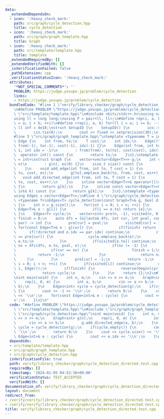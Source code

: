```yaml
---
data:
  _extendedDependsOn:
  - icon: ':heavy_check_mark:'
    path: src/graph/cycle_detection.hpp
    title: cycle_detection
  - icon: ':heavy_check_mark:'
    path: src/graph/graph_template.hpp
    title: Graph
  - icon: ':heavy_check_mark:'
    path: src/template/template.hpp
    title: template
  _extendedRequiredBy: []
  _extendedVerifiedWith: []
  _isVerificationFailed: false
  _pathExtension: cpp
  _verificationStatusIcon: ':heavy_check_mark:'
  attributes:
    '*NOT_SPECIAL_COMMENTS*': ''
    PROBLEM: https://judge.yosupo.jp/problem/cycle_detection
    links:
    - https://judge.yosupo.jp/problem/cycle_detection
  bundledCode: "#line 1 \"verify/library_checker/graph/cycle_detection_directed.test.cpp\"\
    \n#define PROBLEM \"https://judge.yosupo.jp/problem/cycle_detection\"\n#line 2\
    \ \"src/template/template.hpp\"\n#include <bits/stdc++.h>\nusing namespace std;\n\
    using ll = long long;\nusing P = pair<ll, ll>;\n#define rep(i, a, b) for(ll i\
    \ = a; i < b; ++i)\n#define rrep(i, a, b) for(ll i = a; i >= b; --i)\nconstexpr\
    \ ll inf = 4e18;\nstruct SetupIO {\n    SetupIO() {\n        ios::sync_with_stdio(0);\n\
    \        cin.tie(0);\n        cout << fixed << setprecision(30);\n    }\n} setup_io;\n\
    #line 3 \"src/graph/graph_template.hpp\"\ntemplate <typename T = int>\nstruct\
    \ Edge {\n    int from, to;\n    T cost;\n    int idx;\n    Edge()\n        :\
    \ from(-1), to(-1), cost(-1), idx(-1) {}\n    Edge(int from, int to, T cost =\
    \ 1, int idx = -1)\n        : from(from), to(to), cost(cost), idx(idx) {}\n  \
    \  operator int() const {\n        return to;\n    }\n};\ntemplate <typename T\
    \ = int>\nstruct Graph {\n    vector<vector<Edge<T>>> g;\n    int es;\n    Graph(int\
    \ n)\n        : g(n), es(0) {}\n    size_t size() const {\n        return g.size();\n\
    \    }\n    void add_edge(int from, int to, T cost = 1) {\n        g[from].emplace_back(from,\
    \ to, cost, es);\n        g[to].emplace_back(to, from, cost, es++);\n    }\n \
    \   void add_directed_edge(int from, int to, T cost = 1) {\n        g[from].emplace_back(from,\
    \ to, cost, es++);\n    }\n    inline vector<Edge<T>>& operator[](const int& k)\
    \ {\n        return g[k];\n    }\n    inline const vector<Edge<T>>& operator[](const\
    \ int& k) const {\n        return g[k];\n    }\n};\ntemplate <typename T = int>\n\
    using Edges = vector<Edge<T>>;\n#line 4 \"src/graph/cycle_detection.hpp\"\ntemplate\
    \ <typename T>\nEdges<T> cycle_detection(const Graph<T>& g, bool directed = true)\
    \ {\n    int n = g.size();\n    for(int i = 0; i < n; ++i) {\n        for(const\
    \ Edge<T>& e : g[i]) {\n            if(i == e.to) return {e};\n        }\n   \
    \ }\n    Edges<T> cycle;\n    vector<int> pre(n, -1), visited(n, 0);\n    int\
    \ finish = 0;\n    auto dfs = [&](auto& dfs, int cur, int pval, const Edge<T>&\
    \ par) -> int {\n        pre[cur] = pval;\n        visited[cur] = 1;\n       \
    \ for(const Edge<T>& e : g[cur]) {\n            if(finish) return -1;\n      \
    \      if(!directed and e.idx == par.idx) continue;\n            if(pre[e.to]\
    \ == pre[cur]) {\n                cycle.emplace_back(e);\n                return\
    \ e.to;\n            }\n            if(visited[e.to]) continue;\n            int\
    \ nx = dfs(dfs, e.to, pval, e);\n            if(nx != -1) {\n                cycle.emplace_back(e);\n\
    \                if(cur == nx) {\n                    finish = 1;\n          \
    \          return -1;\n                }\n                return nx;\n       \
    \     }\n        }\n        pre[cur] = -1;\n        return -1;\n    };\n    for(int\
    \ i = 0; i < n; ++i) {\n        if(visited[i]) continue;\n        dfs(dfs, i,\
    \ i, Edge());\n        if(finish) {\n            reverse(begin(cycle), end(cycle));\n\
    \            return cycle;\n        }\n    }\n    return {};\n}\n#line 5 \"verify/library_checker/graph/cycle_detection_directed.test.cpp\"\
    \nint main(void) {\n    int n, m;\n    cin >> n >> m;\n    Graph<int> g(n);\n\
    \    rep(i, 0, m) {\n        int a, b;\n        cin >> a >> b;\n        g.add_directed_edge(a,\
    \ b);\n    }\n    Edges<int> cycle = cycle_detection(g);\n    if(cycle.empty())\
    \ {\n        cout << -1 << '\\n';\n        return 0;\n    }\n    cout << cycle.size()\
    \ << '\\n';\n    for(const Edge<int>& e : cycle) {\n        cout << e.idx << '\\\
    n';\n    }\n}\n"
  code: "#define PROBLEM \"https://judge.yosupo.jp/problem/cycle_detection\"\n#include\
    \ \"src/template/template.hpp\"\n#include \"src/graph/graph_template.hpp\"\n#include\
    \ \"src/graph/cycle_detection.hpp\"\nint main(void) {\n    int n, m;\n    cin\
    \ >> n >> m;\n    Graph<int> g(n);\n    rep(i, 0, m) {\n        int a, b;\n  \
    \      cin >> a >> b;\n        g.add_directed_edge(a, b);\n    }\n    Edges<int>\
    \ cycle = cycle_detection(g);\n    if(cycle.empty()) {\n        cout << -1 <<\
    \ '\\n';\n        return 0;\n    }\n    cout << cycle.size() << '\\n';\n    for(const\
    \ Edge<int>& e : cycle) {\n        cout << e.idx << '\\n';\n    }\n}"
  dependsOn:
  - src/template/template.hpp
  - src/graph/graph_template.hpp
  - src/graph/cycle_detection.hpp
  isVerificationFile: true
  path: verify/library_checker/graph/cycle_detection_directed.test.cpp
  requiredBy: []
  timestamp: '2024-01-05 04:52:36+09:00'
  verificationStatus: TEST_ACCEPTED
  verifiedWith: []
documentation_of: verify/library_checker/graph/cycle_detection_directed.test.cpp
layout: document
redirect_from:
- /verify/verify/library_checker/graph/cycle_detection_directed.test.cpp
- /verify/verify/library_checker/graph/cycle_detection_directed.test.cpp.html
title: verify/library_checker/graph/cycle_detection_directed.test.cpp
---
```

